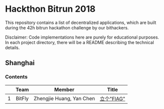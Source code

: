 # Hackthon Bitrun 2018

This repository contains a list of decentralized applications, which are built during the 42h bitrun hackathon challenge by our bithackers. 

Disclaimer: Code implementations here are purely for educational purposes. In each project directory, there will be a README describing the technical details.

## Shanghai

### Contents
|      |    Team    |   Member    |                  Title                   |
| ---- | :--------: | :---------: | :--------------------------------------: |
| 1    | BitFly | Zhengjie Huang, Yan Chen <br>  | [立个"FlAG"](https://github.com/AwesomeHuang/Shanghai-Hackthon-BitFly) |
